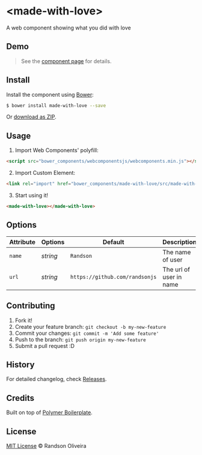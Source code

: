 # &lt;made-with-love&gt;

A web component showing what you did with love

## Demo

> See the [component page](http://randsonjs.github.io/made-with-love) for details.

## Install

Install the component using [Bower](http://bower.io/):

```sh
$ bower install made-with-love --save
```

Or [download as ZIP](https://github.com/randsonjs/made-with-love/archive/master.zip).

## Usage

1. Import Web Components' polyfill:

```html
<script src="bower_components/webcomponentsjs/webcomponents.min.js"></script>
```

2. Import Custom Element:

```html
<link rel="import" href="bower_components/made-with-love/src/made-with-love.html">
```

3. Start using it!

```html
<made-with-love></made-with-love>
```

## Options

Attribute | Options       | Default                         | Description
---       | ---           | ---                             | ---
`name`    | *string*      | `Randson`                       | The name of user
`url`     | *string*      | `https://github.com/randsonjs`  | The url of user in name

## Contributing

1. Fork it!
2. Create your feature branch: `git checkout -b my-new-feature`
3. Commit your changes: `git commit -m 'Add some feature'`
4. Push to the branch: `git push origin my-new-feature`
5. Submit a pull request :D

## History

For detailed changelog, check [Releases](https://github.com/randsonjs/made-with-love/releases).

## Credits

Built on top of [Polymer Boilerplate](https://github.com/webcomponents/polymer-boilerplate).

## License

[MIT License](./LICENSE) © Randson Oliveira
